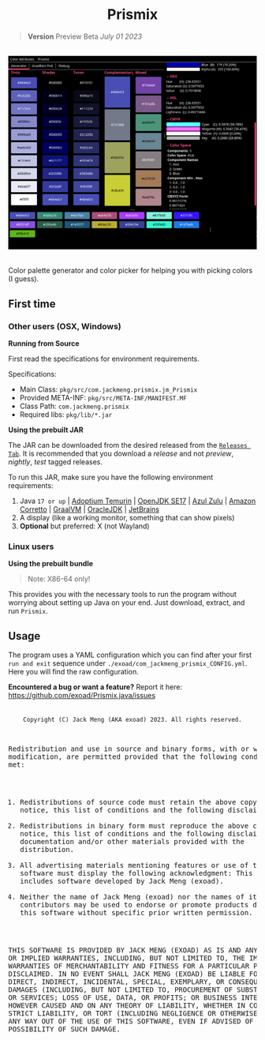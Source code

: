 <h1 align="center">Prismix</h1>


> **Version** Preview Beta *July 01 2023*


<br>
<div align="center">
<img src="repo/screenshot.png" alt="Screenshot" width="550"/>
</div>
<br>

Color palette generator and color picker for helping you with picking colors (I guess).


## First time

### Other users (OSX, Windows)

**Running from Source**

First read the specifications for environment requirements.

Specifications:
* Main Class: `pkg/src/com.jackmeng.prismix.jm_Prismix`
* Provided META-INF: `pkg/src/META-INF/MANIFEST.MF`
* Class Path: `com.jackmeng.prismix`
* Required libs: `pkg/lib/*.jar`

**Using the prebuilt JAR**

The JAR can be downloaded from the desired released from the [`Releases Tab`](https://github.com/exoad/Prismix.java/releases). It is recommended that you download a *release* and not *preview*, *nightly*, *test* tagged releases.

To run this JAR, make sure you have the following environment requirements:
1. Java `17 or up` | [Adoptium Temurin](https://adoptium.net/temurin/releases/) | [OpenJDK SE17](https://jdk.java.net/java-se-ri/17) | [Azul Zulu](https://www.azul.com/downloads/#downloads-table-zulu) | [Amazon Corretto](https://docs.aws.amazon.com/corretto/latest/corretto-17-ug/downloads-list.html) | [GraalVM](https://www.graalvm.org/downloads/#) | [OracleJDK](https://www.google.com/url?sa=t&rct=j&q=&esrc=s&source=web&cd=&cad=rja&uact=8&ved=2ahUKEwifsb_jwYmAAxWjFlkFHQHMDPUQjBB6BAgVEAE&url=https%3A%2F%2Fwww.oracle.com%2Fjava%2Ftechnologies%2Fdownloads%2F&usg=AOvVaw0DKQD-JnLlas21toABBqtk&opi=89978449) | [JetBrains](https://github.com/JetBrains/JetBrainsRuntime/tree/jbr17)
2. A display (like a working monitor, something that can show pixels)
3. **Optional** but preferred: X (not Wayland)

### Linux users


**Using the prebuilt bundle**

> Note: X86-64 only!

This provides you with the necessary tools to run the program without worrying about setting up Java on your end. Just download, extract, and run `Prismix`.

## Usage

The program uses a YAML configuration which you can find after your first `run and exit` sequence under `./exoad/com_jackmeng_prismix_CONFIG.yml`. Here you will find the raw configuration.

**Encountered a bug or want a feature?**
Report it here: https://github.com/exoad/Prismix.java/issues



<div align="center">
<code>
Copyright (C) Jack Meng (AKA exoad) 2023. All rights reserved.
</code>
</div>
<pre>

Redistribution and use in source and binary forms, with or without
modification, are permitted provided that the following conditions are met:
   1. Redistributions of source code must retain the above copyright notice,
      this list of conditions and the following disclaimer.
   2. Redistributions in binary form must reproduce the above copyright
      notice, this list of conditions and the following disclaimer in
      the documentation and/or other materials provided with the
      distribution.
   3. All advertising materials mentioning features or use of this software
      must display the following acknowledgment: This product includes
      software developed by Jack Meng (exoad).
   4. Neither the name of Jack Meng (exoad) nor the names of its
      contributors may be used to endorse or promote products derived
      from this software without specific prior written permission.

THIS SOFTWARE IS PROVIDED BY JACK MENG (EXOAD) AS IS AND ANY EXPRESS OR IMPLIED
WARRANTIES, INCLUDING, BUT NOT LIMITED TO, THE IMPLIED WARRANTIES OF MERCHANTABILITY
AND FITNESS FOR A PARTICULAR PURPOSE IS DISCLAIMED. IN NO EVENT SHALL
JACK MENG (EXOAD) BE LIABLE FOR ANY DIRECT, INDIRECT, INCIDENTAL, SPECIAL, EXEMPLARY,
OR CONSEQUENTIAL DAMAGES (INCLUDING, BUT NOT LIMITED TO, PROCUREMENT OF SUBSTITUTE
GOODS OR SERVICES; LOSS OF USE, DATA, OR PROFITS; OR BUSINESS INTERRUPTION) HOWEVER
CAUSED AND ON ANY THEORY OF LIABILITY, WHETHER IN CONTRACT, STRICT LIABILITY, OR TORT
(INCLUDING NEGLIGENCE OR OTHERWISE) ARISING IN ANY WAY OUT OF THE USE OF THIS SOFTWARE,
EVEN IF ADVISED OF THE POSSIBILITY OF SUCH DAMAGE.

</pre>


